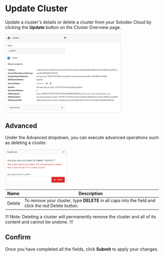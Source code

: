 # Update Cluster

Update a cluster's details or delete a cluster from your Solodev Cloud by clicking the **Update** button on the Cluster Overview page.

<img src="../../../../images/updatecluster.jpg" alt="updatecluster" style="width: 75%; display: block"></a>

## Advanced

Under the Advanced dropdown, you can execute advanced operations such as deleting a cluster. 

<img src="../../../../images/updatecluster2.jpg" alt="updatecluster2" style="width: 40%; display: block"></a>

**Name** | **Description** 
:--- | ---
Delete | To remove your cluster, type **DELETE** in all caps into the field and click the red Delete button.

!!! Note:
Deleting a cluster will permanently remove the cluster and all of its content and cannot be undone.
!!!

## Confirm

Once you have completed all the fields, click **Submit** to apply your changes.





